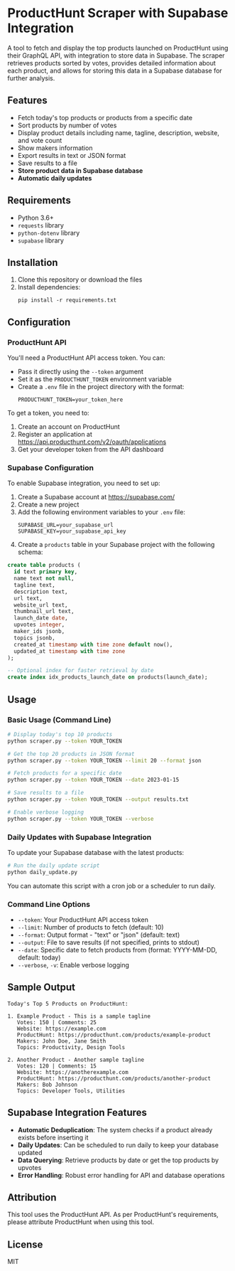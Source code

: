 # ProductHunt Scraper with Supabase Integration

A tool to fetch and display the top products launched on ProductHunt using their GraphQL API, with integration to store data in Supabase. The scraper retrieves products sorted by votes, provides detailed information about each product, and allows for storing this data in a Supabase database for further analysis.

## Features

- Fetch today's top products or products from a specific date
- Sort products by number of votes
- Display product details including name, tagline, description, website, and vote count
- Show makers information
- Export results in text or JSON format
- Save results to a file
- **Store product data in Supabase database**
- **Automatic daily updates**

## Requirements

- Python 3.6+
- `requests` library
- `python-dotenv` library
- `supabase` library

## Installation

1. Clone this repository or download the files
2. Install dependencies:
   ```
   pip install -r requirements.txt
   ```

## Configuration

### ProductHunt API

You'll need a ProductHunt API access token. You can:
- Pass it directly using the `--token` argument
- Set it as the `PRODUCTHUNT_TOKEN` environment variable
- Create a `.env` file in the project directory with the format:
  ```
  PRODUCTHUNT_TOKEN=your_token_here
  ```

To get a token, you need to:
1. Create an account on ProductHunt
2. Register an application at https://api.producthunt.com/v2/oauth/applications
3. Get your developer token from the API dashboard

### Supabase Configuration

To enable Supabase integration, you need to set up:
1. Create a Supabase account at https://supabase.com/
2. Create a new project
3. Add the following environment variables to your `.env` file:
   ```
   SUPABASE_URL=your_supabase_url
   SUPABASE_KEY=your_supabase_api_key
   ```
4. Create a `products` table in your Supabase project with the following schema:

```sql
create table products (
  id text primary key,
  name text not null,
  tagline text,
  description text,
  url text,
  website_url text,
  thumbnail_url text,
  launch_date date,
  upvotes integer,
  maker_ids jsonb,
  topics jsonb,
  created_at timestamp with time zone default now(),
  updated_at timestamp with time zone
);

-- Optional index for faster retrieval by date
create index idx_products_launch_date on products(launch_date);
```

## Usage

### Basic Usage (Command Line)

```bash
# Display today's top 10 products
python scraper.py --token YOUR_TOKEN

# Get the top 20 products in JSON format
python scraper.py --token YOUR_TOKEN --limit 20 --format json

# Fetch products for a specific date
python scraper.py --token YOUR_TOKEN --date 2023-01-15

# Save results to a file
python scraper.py --token YOUR_TOKEN --output results.txt

# Enable verbose logging
python scraper.py --token YOUR_TOKEN --verbose
```

### Daily Updates with Supabase Integration

To update your Supabase database with the latest products:

```bash
# Run the daily update script
python daily_update.py
```

You can automate this script with a cron job or a scheduler to run daily.

### Command Line Options

- `--token`: Your ProductHunt API access token
- `--limit`: Number of products to fetch (default: 10)
- `--format`: Output format - "text" or "json" (default: text)
- `--output`: File to save results (if not specified, prints to stdout)
- `--date`: Specific date to fetch products from (format: YYYY-MM-DD, default: today)
- `--verbose`, `-v`: Enable verbose logging

## Sample Output

```
Today's Top 5 Products on ProductHunt:

1. Example Product - This is a sample tagline
   Votes: 150 | Comments: 25
   Website: https://example.com
   ProductHunt: https://producthunt.com/products/example-product
   Makers: John Doe, Jane Smith
   Topics: Productivity, Design Tools

2. Another Product - Another sample tagline
   Votes: 120 | Comments: 15
   Website: https://anotherexample.com
   ProductHunt: https://producthunt.com/products/another-product
   Makers: Bob Johnson
   Topics: Developer Tools, Utilities
```

## Supabase Integration Features

- **Automatic Deduplication**: The system checks if a product already exists before inserting it
- **Daily Updates**: Can be scheduled to run daily to keep your database updated
- **Data Querying**: Retrieve products by date or get the top products by upvotes
- **Error Handling**: Robust error handling for API and database operations

## Attribution

This tool uses the ProductHunt API. As per ProductHunt's requirements, please attribute ProductHunt when using this tool.

## License

MIT 